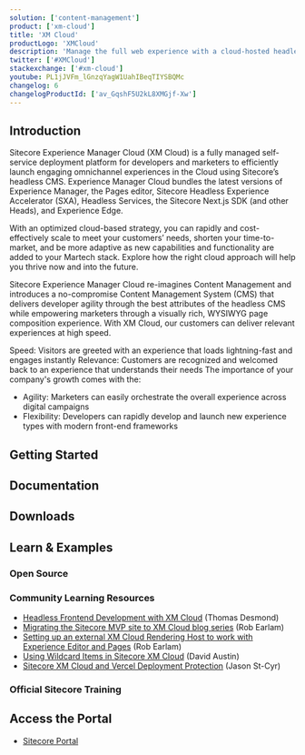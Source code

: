 ```yaml
---
solution: ['content-management']
product: ['xm-cloud']
title: 'XM Cloud'
productLogo: 'XMCloud'
description: 'Manage the full web experience with a cloud-hosted headless Web CMS.'
twitter: ['#XMCloud']
stackexchange: ['#xm-cloud']
youtube: PL1jJVFm_lGnzqYagW1UahIBeqTIYSBQMc
changelog: 6
changelogProductId: ['av_GqshF5U2kL8XMGjf-Xw']
---
```


<Promo
  title="Sitecore Accelerate"
  description="Sitecore Accelerate is a dedicated program to help Sitecore customers upgrade their existing PaaS CMS or commerce solution to our next-gen SaaS products. "
  imageSource="/images/accelerate.png"
  linkText="Read more"
  linkHref="/learn/accelerate/xm-cloud" isImageLeft={false}
/>

## Introduction

Sitecore Experience Manager Cloud (XM Cloud) is a fully managed self-service deployment platform for developers and marketers to efficiently launch engaging omnichannel experiences in the Cloud using Sitecore’s headless CMS. Experience Manager Cloud bundles the latest versions of Experience Manager, the Pages editor, Sitecore Headless Experience Accelerator (SXA), Headless Services, the Sitecore Next.js SDK (and other Heads), and Experience Edge.

With an optimized cloud-based strategy, you can rapidly and cost-effectively scale to meet your customers’ needs, shorten your time-to-market, and be more adaptive as new capabilities and functionality are added to your Martech stack. Explore how the right cloud approach will help you thrive now and into the future.

Sitecore Experience Manager Cloud re-imagines Content Management and introduces a no-compromise Content Management System (CMS) that delivers developer agility through the best attributes of the headless CMS while empowering marketers through a visually rich, WYSIWYG page composition experience. With XM Cloud, our customers can deliver relevant experiences at high speed.

Speed: Visitors are greeted with an experience that loads lightning-fast and engages instantly
Relevance: Customers are recognized and welcomed back to an experience that understands their needs
The importance of your company's growth comes with the:

- Agility: Marketers can easily orchestrate the overall experience across digital campaigns
- Flexibility: Developers can rapidly develop and launch new experience types with modern front-end frameworks

## Getting Started

<Row columns={2}>
  <Article title="XM Cloud Introduction" description="XM Cloud is around the corner. But what is XM Cloud? What does it include? And how can you prepare for it?" link="/learn/getting-started/xm-cloud-introduction" />
  <Article title="Recommended Practices" description="Tips for teams working on XM Cloud projects from developers in the field" link="/learn/faq/xm-cloud-recommended-practices" />
  <Article title="Embedded Personalization " description="Learn more about XM Cloud Embedded Personalization." link="/learn/faq/xm-cloud-embedded-personalization" />
  <Article title="XM Cloud FAQ" description="Learn more about XM Cloud and all of the features." link="/learn/faq/xm-cloud" />
  <Article title="Getting started with XM Cloud" description="Read the step by step tutorial on the Sitecore Documentation site." link="https://doc.sitecore.com/xmc/en/developers/xm-cloud/getting-started-with-xm-cloud.html" />
  <Article title="Sitecore Accelerate" description="Sitecore Accelerate is a dedicated program to help Sitecore customers upgrade their existing PaaS CMS or commerce solution to our next-gen SaaS products." link="/learn/accelerate/xm-cloud" />
</Row>

## Documentation

<Row columns={4}>
<Link title="User Documentation" link="https://doc.sitecore.com/xmc/en/users/xm-cloud/index-en.html" />
<Link title="Developer Documentation" link="https://doc.sitecore.com/xmc/en/developers/xm-cloud/index-en.html" />
<Link title="XM Cloud Build Configuration" link="https://doc.sitecore.com/xmc/en/developers/xm-cloud/the-xm-cloud-build-configuration.html" />
<Link title="XM Cloud Deploy App" link="https://doc.sitecore.com/xmc/en/developers/xm-cloud/xm-cloud-deploy-app.html" />
<Link title="Developer Tools" link="https://doc.sitecore.com/xmc/en/developers/xm-cloud/developer-tools.html" />
<Link title="XM Cloud development" link="https://doc.sitecore.com/xmc/en/developers/xm-cloud/xm-cloud-development.html" />
<Link title="Cloud Portal developer docs" link="https://doc.sitecore.com/portal/en/developers/sitecore-cloud-portal/introduction-to-the-sitecore-cloud-portal.html" />
<Link title="Sitecore Accelerate" link="/learn/accelerate/xm-cloud" />
</Row>

## Downloads

<Row columns={2}>
<Article title="XM to XM Cloud Content Migration tool" description="Move content, media and user data from a source XM on-premises instance to a target XM Cloud environment." link="/downloads/xm-cloud#xm-to-xm-cloud-content-migration-tool" maxWidth="sm" linktext="Download"  />
</Row>

## Learn & Examples

### Open Source

<Row columns={3}>
<Repository framework="Nextjs" name="Headless SXA Starter Kit" description="This solution is designed to help developers learn and get started quickly with XM Cloud + SXA." repositoryUrl="https://github.com/sitecorelabs/xmcloud-foundation-head" />
<Repository framework="Nextjs" name="Sitecore PlaySummit Demo" description="The official Sitecore demo used to demo Sitecore DXP including Content Hub and JSS" repositoryUrl="https://github.com/Sitecore/Sitecore.Demo.XmCloud.PlaySummit" />
<Repository framework="Nextjs|DotNET" name="Example implementation" description="This repository contains the codebase for a series of sites managed by the developer relations at Sitecore" repositoryUrl="https://github.com/Sitecore/XM-Cloud-Introduction" />
</Row>

### Community Learning Resources

- [Headless Frontend Development with XM Cloud](https://thetombomb.com/posts/frontend-development-xm-cloud) (Thomas Desmond)
- [Migrating the Sitecore MVP site to XM Cloud blog series](https://robearlam.com/blog/migrating-the-sitecore-mvp-site-to-xm-cloud-part-1) (Rob Earlam)
- [Setting up an external XM Cloud Rendering Host to work with Experience Editor and Pages](https://robearlam.com/blog/setting-up-an-external-xm-cloud-rendering-host-to-work-with-experience-editor-and-pages) (Rob Earlam)
- [Using Wildcard Items in Sitecore XM Cloud](https://www.getfishtank.com/blog/using-wildcard-items-in-sitecore-xm-cloud) (David Austin)
- [Sitecore XM Cloud and Vercel Deployment Protection](https://community.sitecore.com/community?id=community_blog&sys_id=0bd592d61b1af91038a46421b24bcb43) (Jason St-Cyr)

### Official Sitecore Training

<Row columns={3}>
  <Link title="XM Cloud eLearning" link="https://learning.sitecore.com/pages/62/content-cloud-learning" />
  <Link title="XM Cloud for JSS Headless Developers" link="https://learning.sitecore.com/learn/learning_plan/view/50/xm-cloud-for-jss-headless-developers" />
  <Link title="XM Cloud for .NET Headless Developers" link="https://learning.sitecore.com/learn/learning_plan/view/51/xm-cloud-for-net-headless-developers" />
  <Link title="Sitecore XM Cloud Developer Fundamentals ILT" link="https://shop.learning.sitecore.com/products/1243" />
  <Link title="XM Cloud Exam Study Guide" link="https://learning.sitecore.com/learn/course/view/elearning/1253/study-guide-sitecore-xm-cloud-developer-certification-exam" />
  <Link title="Buy an XM Cloud Certification Exam" link="https://webassessor.com/sitecore" />
</Row>

## Access the Portal

- [Sitecore Portal](https://portal.sitecorecloud.io/)
